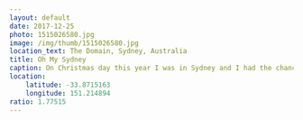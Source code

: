```yaml
---
layout: default
date: 2017-12-25
photo: 1515026580.jpg
image: /img/thumb/1515026580.jpg
location_text: The Domain, Sydney, Australia
title: Oh My Sydney
caption: On Christmas day this year I was in Sydney and I had the chance to walk around and finally see the Opera House! It is as impressive and beautiful as one expects!
location:
    latitude: -33.8715163
    longitude: 151.214894
ratio: 1.77515
---
```

